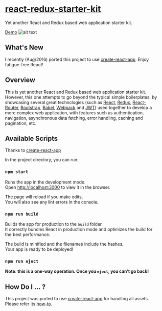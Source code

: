 # [react-redux-starter-kit](https://github.com/cloudmu/react-redux-starter-kit)

Yet another React and Redux based web application starter kit. 

[Demo](http://ec2-52-10-209-45.us-west-2.compute.amazonaws.com/)
![alt text](https://raw.githubusercontent.com/cloudmu/react-redux-starter-kit/master/screenshot.png "Screenshot")

## What's New

I recently (Aug/2016) ported this project to use [create-react-app](https://github.com/facebookincubator/create-react-app). Enjoy fatigue-free React!

## Overview

This is yet another React and Redux based web application starter kit. However, this one attempts to go beyond the typical simple boilerplates, 
by showcasing several great technologies (such as [React](https://github.com/facebook/react), [Redux](https://github.com/gaearon/redux), 
[React-Router](https://github.com/rackt/react-router), [Bootstrap](https://github.com/twbs/bootstrap), [Babel](http://babeljs.io), 
[Webpack](http://webpack.github.io) and [JWT](https://jwt.io)) used together to develop a more complex web application, with features such as 
authentication, navigation, asynchronous data fetching, error handling, caching and pagination, etc.

## Available Scripts
Thanks to [create-react-app](https://github.com/facebookincubator/create-react-app)

In the project directory, you can run:

### `npm start`

Runs the app in the development mode.<br>
Open [http://localhost:3000](http://localhost:3000) to view it in the browser.

The page will reload if you make edits.<br>
You will also see any lint errors in the console.

### `npm run build`

Builds the app for production to the `build` folder.<br>
It correctly bundles React in production mode and optimizes the build for the best performance.

The build is minified and the filenames include the hashes.<br>
Your app is ready to be deployed!

### `npm run eject`

**Note: this is a one-way operation. Once you `eject`, you can’t go back!**


## How Do I ... ?

This project was ported to use [create-react-app](https://github.com/facebookincubator/create-react-app) for handling all assets. 
Please refer its [how-to](https://github.com/facebookincubator/create-react-app/blob/master/template/README.md).